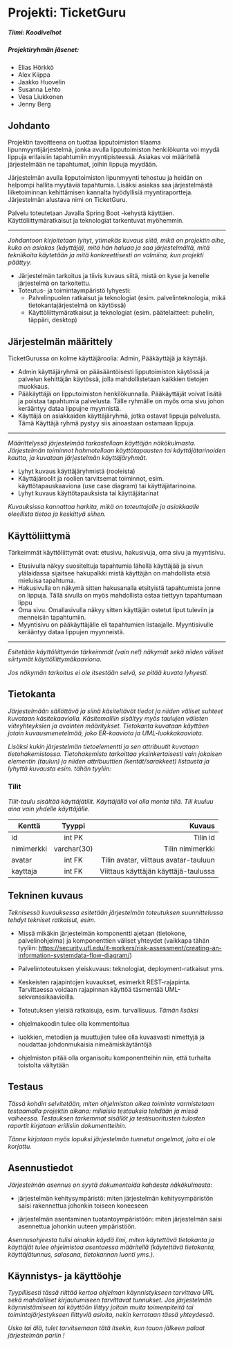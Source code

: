 # Projekti: TicketGuru

##### Tiimi: Koodivelhot

##### Projektiryhmän jäsenet:
* Elias Hörkkö
* Alex Kiippa
* Jaakko Huovelin
* Susanna Lehto
* Vesa Liukkonen
* Jenny Berg

## Johdanto

Projektin tavoitteena on tuottaa lipputoimiston tilaama lipunmyyntijärjestelmä, jonka avulla lipputoimiston henkilökunta voi myydä lippuja erilaisiin tapahtumiin myyntipisteessä. Asiakas voi määritellä järjestelmään ne tapahtumat, joihin lippuja myydään.  

Järjestelmän avulla lipputoimiston lipunmyynti tehostuu ja heidän on helpompi hallita myytäviä tapahtumia. Lisäksi asiakas saa järjestelmästä liiketoiminnan kehittämisen kannalta hyödyllisiä myyntiraportteja. Järjestelmän alustava nimi on TicketGuru.

Palvelu toteutetaan Javalla Spring Boot -kehystä käyttäen. Käyttöliittymäratkaisut ja teknologiat tarkentuvat myöhemmin.

___

*Johdantoon kirjoitetaan lyhyt, ytimekäs kuvaus siitä, mikä on projektin aihe, kuka on asiakas (käyttäjä), mitä hän haluaa ja saa järjestelmältä, mitä tekniikoita käytetään ja mitä konkreettisesti on valmiina, kun projekti päättyy.*

* Järjestelmän tarkoitus ja tiivis kuvaus siitä, mistä on kyse ja kenelle järjestelmä on tarkoitettu.
* Toteutus- ja toimintaympäristö lyhyesti:
    * Palvelinpuolen ratkaisut ja teknologiat (esim. palvelinteknologia, mikä tietokantajärjestelmä on käytössä)
    * Käyttöliittymäratkaisut ja teknologiat (esim. päätelaitteet: puhelin, täppäri, desktop)

## Järjestelmän määrittely



TicketGurussa on kolme käyttäjäroolia: Admin, Pääkäyttäjä ja käyttäjä. 

* Admin käyttäjäryhmä on pääsääntöisesti lipputoimiston käytössä ja palvelun kehittäjän käytössä, jolla mahdollistetaan kaikkien tietojen muokkaus.  
* Pääkäyttäjä on lipputoimiston henkilökunnalla. Pääkäyttäjät voivat lisätä ja poistaa tapahtumia palvelusta. Tälle ryhmälle on myös oma sivu johon kerääntyy dataa lippujne myynnistä.
* Käyttäjä on asiakkaiden käyttäjäryhmä, jotka ostavat lippuja palvelusta. Tämä Käyttäjä ryhmä pystyy siis ainoastaan ostamaan lippuja.



___

*Määrittelyssä järjestelmää tarkastellaan käyttäjän näkökulmasta. Järjestelmän toiminnot hahmotellaan käyttötapausten tai käyttäjätarinoiden kautta, ja kuvataan järjestelmän käyttäjäryhmät.*

* Lyhyt kuvaus käyttäjäryhmistä (rooleista)
* Käyttäjäroolit ja roolien tarvitsemat toiminnot, esim. käyttötapauskaaviona (use case diagram) tai käyttäjätarinoina.
* Lyhyt kuvaus käyttötapauksista tai käyttäjätarinat

*Kuvauksissa kannattaa harkita, mikä on toteuttajalle ja asiakkaalle oleellista tietoa ja keskittyä siihen.*

## Käyttöliittymä

Tärkeimmät käyttöliittymät ovat: etusivu, hakusivuja,  oma sivu ja myyntisivu.

* Etusivulla näkyy suositeltuja tapahtumia lähellä käyttäjää ja sivun ylälaidassa sijaitsee hakupalkki mistä käyttäjän on mahdollista etsiä mieluisa tapahtuma.
* Hakusivulla on näkymä sitten hakusanalla etsityistä tapahtumista jonne on lippuja. Tällä sivulla on myös mahdollista ostaa tiettyyn tapahtumaan lippu
* Oma sivu. Omallasivulla näkyy sitten käyttäjän ostetut liput tuleviin ja menneisiin tapahtumiin.
* Myyntisivu on pääkäyttäjälle eli tapahtumien listaajalle. Myyntisivulle kerääntyy dataa lippujen myynneistä.

___

*Esitetään käyttöliittymän tärkeimmät (vain ne!) näkymät sekä niiden väliset siirtymät käyttöliittymäkaaviona.*

*Jos näkymän tarkoitus ei ole itsestään selvä, se pitää kuvata lyhyesti.*

## Tietokanta
*Järjestelmään säilöttävä ja siinä käsiteltävät tiedot ja niiden väliset suhteet kuvataan käsitekaaviolla. Käsitemalliin sisältyy myös taulujen välisten viiteyhteyksien ja avainten määritykset. Tietokanta kuvataan käyttäen jotain kuvausmenetelmää, joko ER-kaaviota ja UML-luokkakaaviota.*

*Lisäksi kukin järjestelmän tietoelementti ja sen attribuutit kuvataan tietohakemistossa. Tietohakemisto tarkoittaa yksinkertaisesti vain jokaisen elementin (taulun) ja niiden attribuuttien (kentät/sarakkeet) listausta ja lyhyttä kuvausta esim. tähän tyyliin:*

### Tilit
*Tilit-taulu sisältää käyttäjätilit. Käyttäjällä voi olla monta tiliä. Tili kuuluu aina vain yhdelle käyttäjälle.*


| Kenttä        | Tyyppi           | Kuvaus  |
| ------------- |:-------------:| -----:|
| id      | int PK | Tilin id |
| nimimerkki      | varchar(30)      |   Tilin nimimerkki |
| avatar | int FK      |    Tilin avatar, viittaus avatar-tauluun |
| kayttaja      | int FK      |   Viittaus käyttäjän käyttäjä-taulussa |

## Tekninen kuvaus
*Teknisessä kuvauksessa esitetään järjestelmän toteutuksen suunnittelussa tehdyt tekniset ratkaisut, esim.*

* Missä mikäkin järjestelmän komponentti ajetaan (tietokone, palvelinohjelma) ja komponenttien väliset yhteydet (vaikkapa tähän tyyliin: https://security.ufl.edu/it-workers/risk-assessment/creating-an-information-systemdata-flow-diagram/)
* Palvelintoteutuksen yleiskuvaus: teknologiat, deployment-ratkaisut yms.
* Keskeisten rajapintojen kuvaukset, esimerkit REST-rajapinta. Tarvittaessa voidaan rajapinnan käyttöä täsmentää UML-sekvenssikaavioilla.
* Toteutuksen yleisiä ratkaisuja, esim. turvallisuus.
*Tämän lisäksi*

* ohjelmakoodin tulee olla kommentoitua
* luokkien, metodien ja muuttujien tulee olla kuvaavasti nimettyjä ja noudattaa johdonmukaisia nimeämiskäytäntöjä
* ohjelmiston pitää olla organisoitu komponentteihin niin, että turhalta toistolta vältytään


## Testaus
*Tässä kohdin selvitetään, miten ohjelmiston oikea toiminta varmistetaan testaamalla projektin aikana: millaisia testauksia tehdään ja missä vaiheessa. Testauksen tarkemmat sisällöt ja testisuoritusten tulosten raportit kirjataan erillisiin dokumentteihin.*

*Tänne kirjataan myös lopuksi järjestelmän tunnetut ongelmat, joita ei ole korjattu.*

## Asennustiedot
*Järjestelmän asennus on syytä dokumentoida kahdesta näkökulmasta:*

* järjestelmän kehitysympäristö: miten järjestelmän kehitysympäristön saisi rakennettua johonkin toiseen koneeseen

* järjestelmän asentaminen tuotantoympäristöön: miten järjestelmän saisi asennettua johonkin uuteen ympäristöön.

*Asennusohjeesta tulisi ainakin käydä ilmi, miten käytettävä tietokanta ja käyttäjät tulee ohjelmistoa asentaessa määritellä (käytettävä tietokanta, käyttäjätunnus, salasana, tietokannan luonti yms.).*

## Käynnistys- ja käyttöohje
*Tyypillisesti tässä riittää kertoa ohjelman käynnistykseen tarvittava URL sekä mahdolliset kirjautumiseen tarvittavat tunnukset. Jos järjestelmän käynnistämiseen tai käyttöön liittyy joitain muita toimenpiteitä tai toimintajärjestykseen liittyviä asioita, nekin kerrotaan tässä yhteydessä.*

*Usko tai älä, tulet tarvitsemaan tätä itsekin, kun tauon jälkeen palaat järjestelmän pariin !*